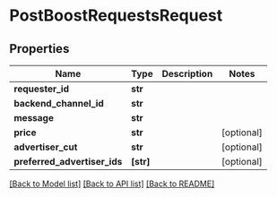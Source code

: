 # PostBoostRequestsRequest


## Properties
Name | Type | Description | Notes
------------ | ------------- | ------------- | -------------
**requester_id** | **str** |  | 
**backend_channel_id** | **str** |  | 
**message** | **str** |  | 
**price** | **str** |  | [optional] 
**advertiser_cut** | **str** |  | [optional] 
**preferred_advertiser_ids** | **[str]** |  | [optional] 

[[Back to Model list]](../README.md#documentation-for-models) [[Back to API list]](../README.md#documentation-for-api-endpoints) [[Back to README]](../README.md)


